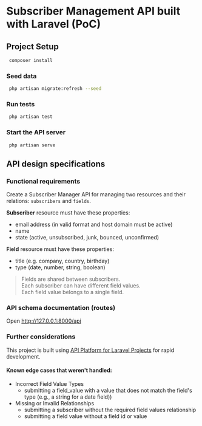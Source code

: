 # Subscriber Management API built with Laravel (PoC)

## Project Setup

```sh
 composer install
```

### Seed data

```sh
 php artisan migrate:refresh --seed
```

### Run tests

```sh
 php artisan test
```

### Start the API server

```sh
 php artisan serve
```

## API design specifications

### Functional requirements

Create a Subscriber Manager API for managing two resources and their relations: `subscribers`
and `fields`. 

**Subscriber** resource must have these properties:
* email address (in valid format and host domain must be active)
* name
* state (active, unsubscribed, junk, bounced, unconfirmed)

**Field** resource must have these properties:
* title (e.g. company, country, birthday)
* type (date, number, string, boolean)

>Fields are shared between subscribers.  
Each subscriber can have different field values.  
Each field value belongs to a single field.

### API schema documentation (routes)
Open http://127.0.0.1:8000/api

### Further considerations
This project is built using [API Platform for Laravel Projects](https://api-platform.com/docs/laravel/) for rapid development.

#### Known edge cases that weren't handled:
* Incorrect Field Value Types 
  * submitting a field_value with a value that does not match the field's type (e.g., a string for a date field))
* Missing or Invalid Relationships 
  * submitting a subscriber without the required field values relationship
  * submitting a field value without a field id or value
